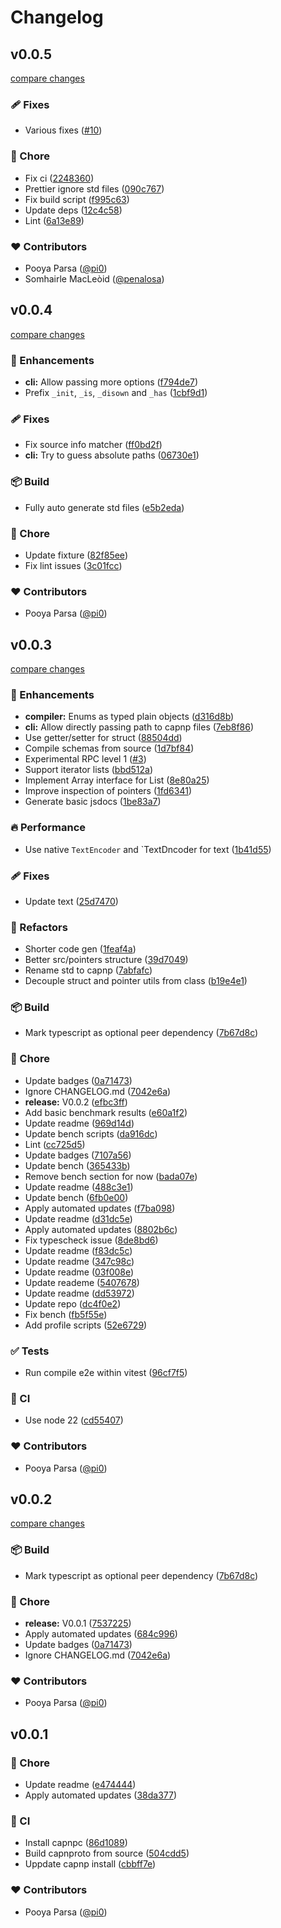 # Changelog

## v0.0.5

[compare changes](https://github.com/unjs/capnp-es/compare/v0.0.4...v0.0.5)

### 🩹 Fixes

- Various fixes ([#10](https://github.com/unjs/capnp-es/pull/10))

### 🏡 Chore

- Fix ci ([2248360](https://github.com/unjs/capnp-es/commit/2248360))
- Prettier ignore std files ([090c767](https://github.com/unjs/capnp-es/commit/090c767))
- Fix build script ([f995c63](https://github.com/unjs/capnp-es/commit/f995c63))
- Update deps ([12c4c58](https://github.com/unjs/capnp-es/commit/12c4c58))
- Lint ([6a13e89](https://github.com/unjs/capnp-es/commit/6a13e89))

### ❤️ Contributors

- Pooya Parsa ([@pi0](http://github.com/pi0))
- Somhairle MacLeòid ([@penalosa](http://github.com/penalosa))

## v0.0.4

[compare changes](https://github.com/unjs/capnp-es/compare/v0.0.3...v0.0.4)

### 🚀 Enhancements

- **cli:** Allow passing more options ([f794de7](https://github.com/unjs/capnp-es/commit/f794de7))
- Prefix `_init`, `_is`, `_disown` and `_has` ([1cbf9d1](https://github.com/unjs/capnp-es/commit/1cbf9d1))

### 🩹 Fixes

- Fix source info matcher ([ff0bd2f](https://github.com/unjs/capnp-es/commit/ff0bd2f))
- **cli:** Try to guess absolute paths ([06730e1](https://github.com/unjs/capnp-es/commit/06730e1))

### 📦 Build

- Fully auto generate std files ([e5b2eda](https://github.com/unjs/capnp-es/commit/e5b2eda))

### 🏡 Chore

- Update fixture ([82f85ee](https://github.com/unjs/capnp-es/commit/82f85ee))
- Fix lint issues ([3c01fcc](https://github.com/unjs/capnp-es/commit/3c01fcc))

### ❤️ Contributors

- Pooya Parsa ([@pi0](http://github.com/pi0))

## v0.0.3

[compare changes](https://github.com/unjs/capnp-es/compare/v0.0.2...v0.0.3)

### 🚀 Enhancements

- **compiler:** Enums as typed plain objects ([d316d8b](https://github.com/unjs/capnp-es/commit/d316d8b))
- **cli:** Allow directly passing path to capnp files ([7eb8f86](https://github.com/unjs/capnp-es/commit/7eb8f86))
- Use getter/setter for struct ([88504dd](https://github.com/unjs/capnp-es/commit/88504dd))
- Compile schemas from source ([1d7bf84](https://github.com/unjs/capnp-es/commit/1d7bf84))
- Experimental RPC level 1 ([#3](https://github.com/unjs/capnp-es/pull/3))
- Support iterator lists ([bbd512a](https://github.com/unjs/capnp-es/commit/bbd512a))
- Implement Array interface for List ([8e80a25](https://github.com/unjs/capnp-es/commit/8e80a25))
- Improve inspection of pointers ([1fd6341](https://github.com/unjs/capnp-es/commit/1fd6341))
- Generate basic jsdocs ([1be83a7](https://github.com/unjs/capnp-es/commit/1be83a7))

### 🔥 Performance

- Use native `TextEncoder` and `TextDncoder for text ([1b41d55](https://github.com/unjs/capnp-es/commit/1b41d55))

### 🩹 Fixes

- Update text ([25d7470](https://github.com/unjs/capnp-es/commit/25d7470))

### 💅 Refactors

- Shorter code gen ([1feaf4a](https://github.com/unjs/capnp-es/commit/1feaf4a))
- Better src/pointers structure ([39d7049](https://github.com/unjs/capnp-es/commit/39d7049))
- Rename std to capnp ([7abfafc](https://github.com/unjs/capnp-es/commit/7abfafc))
- Decouple struct and pointer utils from class ([b19e4e1](https://github.com/unjs/capnp-es/commit/b19e4e1))

### 📦 Build

- Mark typescript as optional peer dependency ([7b67d8c](https://github.com/unjs/capnp-es/commit/7b67d8c))

### 🏡 Chore

- Update badges ([0a71473](https://github.com/unjs/capnp-es/commit/0a71473))
- Ignore CHANGELOG.md ([7042e6a](https://github.com/unjs/capnp-es/commit/7042e6a))
- **release:** V0.0.2 ([efbc3ff](https://github.com/unjs/capnp-es/commit/efbc3ff))
- Add basic benchmark results ([e60a1f2](https://github.com/unjs/capnp-es/commit/e60a1f2))
- Update readme ([969d14d](https://github.com/unjs/capnp-es/commit/969d14d))
- Update bench scripts ([da916dc](https://github.com/unjs/capnp-es/commit/da916dc))
- Lint ([cc725d5](https://github.com/unjs/capnp-es/commit/cc725d5))
- Update badges ([7107a56](https://github.com/unjs/capnp-es/commit/7107a56))
- Update bench ([365433b](https://github.com/unjs/capnp-es/commit/365433b))
- Remove bench section for now ([bada07e](https://github.com/unjs/capnp-es/commit/bada07e))
- Update readme ([488c3e1](https://github.com/unjs/capnp-es/commit/488c3e1))
- Update bench ([6fb0e00](https://github.com/unjs/capnp-es/commit/6fb0e00))
- Apply automated updates ([f7ba098](https://github.com/unjs/capnp-es/commit/f7ba098))
- Update readme ([d31dc5e](https://github.com/unjs/capnp-es/commit/d31dc5e))
- Apply automated updates ([8802b6c](https://github.com/unjs/capnp-es/commit/8802b6c))
- Fix typescheck issue ([8de8bd6](https://github.com/unjs/capnp-es/commit/8de8bd6))
- Update readme ([f83dc5c](https://github.com/unjs/capnp-es/commit/f83dc5c))
- Update readme ([347c98c](https://github.com/unjs/capnp-es/commit/347c98c))
- Update readme ([03f008e](https://github.com/unjs/capnp-es/commit/03f008e))
- Update reademe ([5407678](https://github.com/unjs/capnp-es/commit/5407678))
- Update readme ([dd53972](https://github.com/unjs/capnp-es/commit/dd53972))
- Update repo ([dc4f0e2](https://github.com/unjs/capnp-es/commit/dc4f0e2))
- Fix bench ([fb5f55e](https://github.com/unjs/capnp-es/commit/fb5f55e))
- Add profile scripts ([52e6729](https://github.com/unjs/capnp-es/commit/52e6729))

### ✅ Tests

- Run compile e2e within vitest ([96cf7f5](https://github.com/unjs/capnp-es/commit/96cf7f5))

### 🤖 CI

- Use node 22 ([cd55407](https://github.com/unjs/capnp-es/commit/cd55407))

### ❤️ Contributors

- Pooya Parsa ([@pi0](http://github.com/pi0))

## v0.0.2

[compare changes](https://github.com/unjs/capnp-es/compare/v0.0.1...v0.0.2)

### 📦 Build

- Mark typescript as optional peer dependency ([7b67d8c](https://github.com/unjs/capnp-es/commit/7b67d8c))

### 🏡 Chore

- **release:** V0.0.1 ([7537225](https://github.com/unjs/capnp-es/commit/7537225))
- Apply automated updates ([684c996](https://github.com/unjs/capnp-es/commit/684c996))
- Update badges ([0a71473](https://github.com/unjs/capnp-es/commit/0a71473))
- Ignore CHANGELOG.md ([7042e6a](https://github.com/unjs/capnp-es/commit/7042e6a))

### ❤️ Contributors

- Pooya Parsa ([@pi0](http://github.com/pi0))

## v0.0.1

### 🏡 Chore

- Update readme ([e474444](https://github.com/unjs/capnp-es/commit/e474444))
- Apply automated updates ([38da377](https://github.com/unjs/capnp-es/commit/38da377))

### 🤖 CI

- Install capnpc ([86d1089](https://github.com/unjs/capnp-es/commit/86d1089))
- Build capnproto from source ([504cdd5](https://github.com/unjs/capnp-es/commit/504cdd5))
- Uppdate capnp install ([cbbff7e](https://github.com/unjs/capnp-es/commit/cbbff7e))

### ❤️ Contributors

- Pooya Parsa ([@pi0](http://github.com/pi0))
